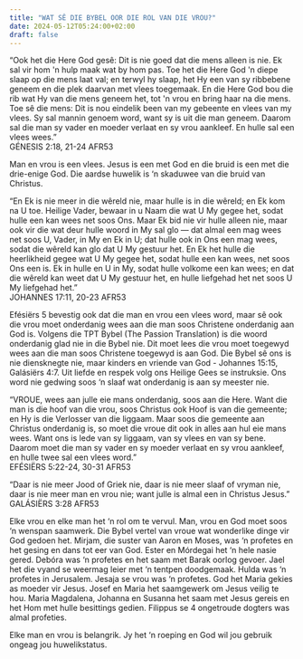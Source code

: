 ```yaml
---
title: "WAT SÊ DIE BYBEL OOR DIE ROL VAN DIE VROU?"
date: 2024-05-12T05:24:00+02:00
draft: false
---
```

<html>
 <head></head>
 <body>
  <p>“Ook het die Here God gesê: Dit is nie goed dat die mens alleen is nie. Ek sal vir hom 'n hulp maak wat by hom pas. Toe het die Here God 'n diepe slaap op die mens laat val; en terwyl hy slaap, het Hy een van sy ribbebene geneem en die plek daarvan met vlees toegemaak. En die Here God bou die rib wat Hy van die mens geneem het, tot 'n vrou en bring haar na die mens. Toe sê die mens: Dit is nou eindelik been van my gebeente en vlees van my vlees. Sy sal mannin genoem word, want sy is uit die man geneem. Daarom sal die man sy vader en moeder verlaat en sy vrou aankleef. En hulle sal een vlees wees.”<br>‭‭GÉNESIS‬ ‭2‬:‭18‬, ‭21‬-‭24‬ ‭AFR53‬‬</p>
  <p>Man en vrou is een vlees. Jesus is een met God en die bruid is een met die drie-enige God. Die aardse huwelik is ‘n skaduwee van die bruid van Christus.</p>
  <p>“En Ek is nie meer in die wêreld nie, maar hulle is in die wêreld; en Ek kom na U toe. Heilige Vader, bewaar in u Naam die wat U My gegee het, sodat hulle een kan wees net soos Ons. Maar Ek bid nie vir hulle alleen nie, maar ook vir die wat deur hulle woord in My sal glo — dat almal een mag wees net soos U, Vader, in My en Ek in U; dat hulle ook in Ons een mag wees, sodat die wêreld kan glo dat U My gestuur het. En Ek het hulle die heerlikheid gegee wat U My gegee het, sodat hulle een kan wees, net soos Ons een is. Ek in hulle en U in My, sodat hulle volkome een kan wees; en dat die wêreld kan weet dat U My gestuur het, en hulle liefgehad het net soos U My liefgehad het.”<br>‭‭JOHANNES‬ ‭17‬:‭11‬, ‭20‬-‭23‬ ‭AFR53‬‬</p>
  <p>Efésiërs 5 bevestig ook dat die man en vrou een vlees word, maar sê ook die vrou moet onderdanig wees aan die man soos Christene onderdanig aan God is. Volgens die TPT Bybel (The Passion Translation) is die woord onderdanig glad nie in die Bybel nie. Dit moet lees die vrou moet toegewyd wees aan die man soos Christene toegewyd is aan God. Die Bybel sê ons is nie diensknegte nie, maar kinders en vriende van God - Johannes 15:15, Galásiërs 4:7. Uit liefde en respek volg ons Heilige Gees se instruksie. Ons word nie gedwing soos ‘n slaaf wat onderdanig is aan sy meester nie.</p>
  <p>“VROUE, wees aan julle eie mans onderdanig, soos aan die Here. Want die man is die hoof van die vrou, soos Christus ook Hoof is van die gemeente; en Hy is die Verlosser van die liggaam. Maar soos die gemeente aan Christus onderdanig is, so moet die vroue dit ook in alles aan hul eie mans wees. Want ons is lede van sy liggaam, van sy vlees en van sy bene. Daarom moet die man sy vader en sy moeder verlaat en sy vrou aankleef, en hulle twee sal een vlees word.”<br>‭‭EFÉSIËRS‬ ‭5‬:‭22‬-‭24‬, ‭30‬-‭31‬ ‭AFR53‬‬</p>
  <p>“Daar is nie meer Jood of Griek nie, daar is nie meer slaaf of vryman nie, daar is nie meer man en vrou nie; want julle is almal een in Christus Jesus.”<br>‭‭GALÁSIËRS‬ ‭3‬:‭28‬ ‭AFR53‬‬</p>
  <p>Elke vrou en elke man het ‘n rol om te vervul. Man, vrou en God moet soos ‘n wenspan saamwerk. Die Bybel vertel van vroue wat wonderlike dinge vir God gedoen het. Mirjam, die suster van Aaron en Moses, was ‘n profetes en het gesing en dans tot eer van God. Ester en Mórdegai het ‘n hele nasie gered. Debóra was ‘n profetes en het saam met Barak oorlog gevoer. Jael het die vyand se weermag leier met ‘n tentpen doodgemaak. Hulda was ‘n profetes in Jerusalem. Jesaja se vrou was ‘n profetes. God het Maria gekies as moeder vir Jesus. Josef en Maria het saamgewerk om Jesus veilig te hou. Maria Magdalena, Johanna en Susanna het saam met Jesus gereis en het Hom met hulle besittings gedien. Filippus se 4 ongetroude dogters was almal profeties.</p>
  <p>Elke man en vrou is belangrik. Jy het ‘n roeping en God wil jou gebruik ongeag jou huwelikstatus.</p>
 </body>
</html>